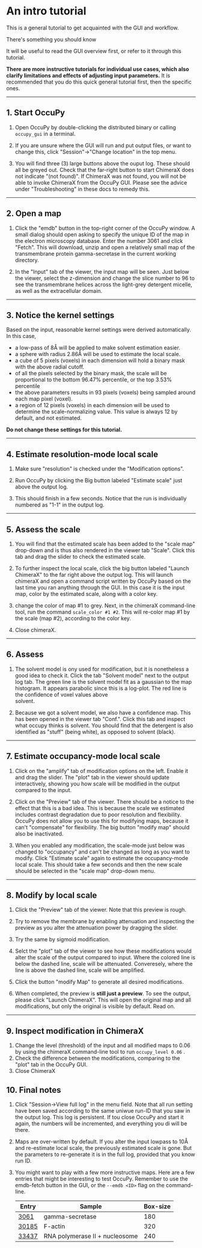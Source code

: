 # An intro tutorial


This is a general tutorial to get acquainted with the GUI and workflow.

<div class="admonition hint">
<p class="admonition-title">There's something you should know</p>
<p>
It will be useful to read the GUI overview first, or refer to it through this tutorial.
</p>
</div>


**There are more instructive tutorials for individual use cases, which also clarify limitations and effects of 
adjusting input parameters.** It is recommended that you do this quick general tutorial first, then the specific 
ones.

---

## 1. Start OccuPy 
1. Open OccuPy by double-clicking the distributed binary or calling `occupy_gui` in a terminal. 

2. If you are unsure where the GUI will run and put output files, or want to change this, click "Session"->"Change 
location" in the top menu.

3. You will find three (3) large buttons above the ouput log. These should all be greyed out. Check that the far-right 
button to start ChimeraX does not indicate "(not found)". If ChimeraX was not found, you will not be able to invoke 
ChimeraX from the OccuPy GUI. Please see the advice under "Troubleshooting" in these docs to remedy this.

---

## 2. Open a map 
1. Click the "emdb" button in the top-right corner of the OccuPy window. A small dialog should open asking to 
specify the unique ID of the map in the electron microscopy database. Enter the number 3061 and click "Fetch". This 
will download, unzip and open a relatively small map of the transmembrane protein gamma-secretase in the current 
working directory.

2. In the "Input" tab of the viewer, the input map will be seen. Just below the viewer, select the z-dimension and 
change the slice number to 96 to see the transmembrane helices across the light-grey detergent micelle, as well as 
the extracellular domain. 

---

## 3. Notice the kernel settings 
Based on the input, reasonable kernel settings were derived automatically. In this case, 

- a low-pass of 8Å will be applied to make solvent estimation easier.
- a sphere with radius 2.86Å will be used to estimate the local scale. 
- a cube of 5 pixels (voxels) in each dimension will hold a binary mask with the above radial cutoff. 
- of all the pixels selected by the binary mask, the scale will be proportional to the bottom 96.47% percentile, or 
  the top 3.53% percentile
- the above parameters results in 93 pixels (voxels) being sampled around each map pixel (voxel).
- a region of 12 pixels (voxels) in each dimension will be used to determine the scale-normalizing value. This value 
  is always 12 by default, and not estimated. 

**Do not change these settings for this tutorial.**

---

## 4. Estimate resolution-mode local scale 
1. Make sure "resolution" is checked under the "Modification options". 

2. Run OccuPy by clicking the Big button labeled "Estimate scale" just above the output log. 

3. This should finish in a few seconds. Notice that the run is individually numbered as "1-1" in the output log. 

---

## 5. Assess the scale 
1. You will find that the estimated scale has been added to the "scale map" drop-down and is thus also rendered in the 
viewer tab "Scale". Click this tab and drag the slider to check the estimated scale. 

2. To further inspect the local scale, click the big button labeled "Launch ChimeraX" to the far right above the output 
log. This will launch chimeraX and open a command script written by OccuPy based on the last time you ran anything 
through the GUI. In this case it is the input map, color by the estimated scale, along with a color key. 

3. change the color of map #1 to grey. Next, in the chimeraX command-line tool, run the command 
`scale_color #1 #2`. This will re-color map #1 by the scale (map #2), according to the color key.

4. Close chimeraX.

---

## 6. Assess 
1. The solvent model is ony used for modification, but it is nonetheless a good idea to check it. Click the tab 
   "Solvent model" next to the output log tab. The green line is the solvent model fit as a gaussian to the map 
   histogram. It appears parabolic since this is a log-plot. The red line is the confidence of voxel values above  
   solvent. 

2. Because we got a solvent model, we also have a confidence map. This has been opened in the viewer tab "Conf.". 
   Click  this tab and inspect what occupy thinks is solvent. You should find that the detergent is also identified 
   as "stuff" (being white), as opposed to solvent (black). 

---

## 7. Estimate occupancy-mode local scale 
1. Click on the "amplify" tab of modification options on the left. Enable it and drag the slider. The "plot" tab in the 
viewer should update interactively, showing you how scale will be modified in the output compared to the input. 

2. Click on the "Preview" tab of the viewer. There should be a notice to the effect that this is a bad idea. This is 
   because the scale we estimated includes contrast degradation due to poor resolution and flexibility. OccuPy does 
   not allow you to use this for modifying maps, because it can't "compensate" for flexibility.  The big button 
   "modify map" should also be inactivated. 

3. When you enabled any modification, the scale-mode just below was changed to "occupancy" and can't be changed as 
   long as you want to modify. Click "Estimate scale" again to estimate the occupancy-mode local scale.  This should 
   take a few seconds and then the new scale should be selected in the "scale map" drop-down menu. 

---

## 8. Modify by local scale

1. Click the "Preview" tab of the viewer. Note that this preview is rough. 

2. Try to remove the membrane by enabling attenuation and inspecting the preview as you alter the attenuation 
   power by dragging the slider.
3. Try the same by sigmoid modification.
4. Selct the "plot" tab of the viewer to see how these modifications would alter the scale of the output compared to 
   input. Where the colored line is below the dashed line, scale will be attenuated. Converesely, where the line is 
   above the dashed line, scale will be amplified. 
5. Click the button "modify Map" to generate all desired modifications. 
6. When completed, the preview is **still just a preview**. To see the output, please click "Launch ChimeraX". This 
   will open the original map and all modifications, but only the original is visible by default. Read on.

---

## 9. Inspect modification in ChimeraX
1. Change the level (threshold) of the input and all modified maps to 0.06 by using the chimeraX command-line tool to 
   run 
   `occupy_level 0.06` .
2. Check the difference between the modifications, comparing to the "plot" tab in the OccuPy GUI. 
3. Close ChimeraX 

## 10. Final notes 
1. Click "Session->View full log" in the menu field. Note that all run setting have been saved according to the same 
   uniwue run-ID that you saw in the output log. This log is persistent. If tou close OccuPy and start it again, the 
   numbers will be incremented, and everything you di will be there. 
2. Maps are over-written by default. If you alter the input lowpass to 10Å and re-estimate local scale, the 
   previously estimated scale is gone. But the parameters to re-generate it is in the full log, provided that you 
   know run ID. 
3. You might want to play with a few more instructive maps. Here are a few entries that might be interesting to test 
   OccuPy. Remember to use the emdb-fetch button in the GUI, or the `--emdb <ID>` flag on the command-line.

   | Entry                                         | Sample                         | Box-size |
   |-----------------------------------------------|--------------------------------|----------|
   | [3061](https://www.ebi.ac.uk/emdb/EMD-3061)   | gamma-secretase                | 180      |
   | [30185](https://www.ebi.ac.uk/emdb/EMD-30185) | F-actin                        | 320      |
   | [33437](https://www.ebi.ac.uk/emdb/EMD-33437) | RNA polymerase II + nucleosome | 240      |
   
